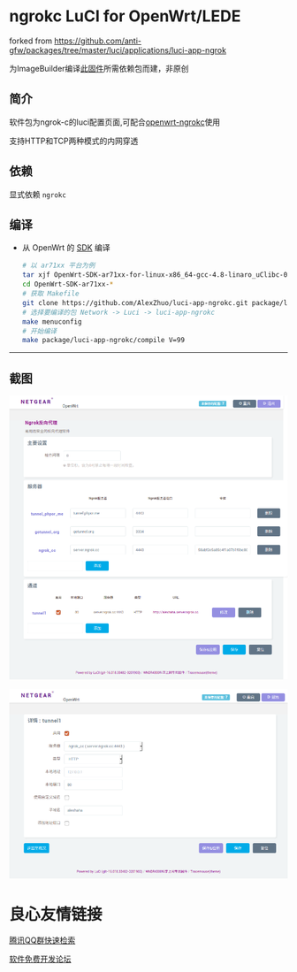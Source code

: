 ngrokc LuCI for OpenWrt/LEDE 
===
forked from https://github.com/anti-gfw/packages/tree/master/luci/applications/luci-app-ngrok

为ImageBuilder编译[此固件][N]所需依赖包而建，非原创

简介
---

 软件包为ngrok-c的luci配置页面,可配合[openwrt-ngrokc][M]使用
 
 支持HTTP和TCP两种模式的内网穿透
 
依赖
---
显式依赖 `ngrokc`

编译
---

 - 从 OpenWrt 的 [SDK][S] 编译  

   ```bash
   # 以 ar71xx 平台为例
   tar xjf OpenWrt-SDK-ar71xx-for-linux-x86_64-gcc-4.8-linaro_uClibc-0.9.33.2.tar.bz2
   cd OpenWrt-SDK-ar71xx-*
   # 获取 Makefile
   git clone https://github.com/AlexZhuo/luci-app-ngrokc.git package/luci-app-ngrokc
   # 选择要编译的包 Network -> Luci -> luci-app-ngrokc
   make menuconfig
   # 开始编译
   make package/luci-app-ngrokc/compile V=99
   ```

---

截图
---
![](https://github.com/AlexZhuo/BreakwallOpenWrt/raw/master/screenshots/ngrokc1.png)


![](https://github.com/AlexZhuo/BreakwallOpenWrt/raw/master/screenshots/ngrokc2.png)

[N]: http://www.right.com.cn/forum/thread-198649-1-1.html
[M]: https://github.com/AlexZhuo/openwrt-ngrokc
[S]: http://wiki.openwrt.org/doc/howto/obtain.firmware.sdk


 # 良心友情链接

[腾讯QQ群快速检索](http://u.720life.cn/s/8cf73f7c)

[软件免费开发论坛](http://u.720life.cn/s/bbb01dc0)